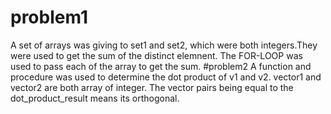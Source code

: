 # problem1
A set of arrays was giving to set1 and set2, which were both integers.They were used to get the sum of the distinct elemnent. The FOR-LOOP was used to pass each of the array to get the sum.
#problem2
A function and procedure was used to determine the dot product of v1 and v2. vector1 and vector2 are both array of integer. The vector pairs being equal to the dot_product_result means its orthogonal.
